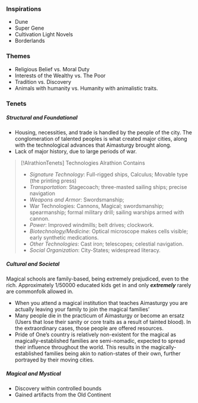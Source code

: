 
### Inspirations
- Dune
- Super Gene
- Cultivation Light Novels
- Borderlands

### Themes

- Religious Belief vs. Moral Duty
- Interests of the Wealthy vs. The Poor
- Tradition vs. Discovery
- Animals with humanity vs. Humanity with animalistic traits.

### Tenets

##### Structural and Foundational
- Housing, necessities, and trade is handled by the people of the city. The conglomeration of talented peoples is what created major cities, along with the technological advances that Aimasturgy brought along. 
- Lack of major history, due to large periods of war.

> [!AlrathionTenets] Technologies Alrathion Contains
> - _Signature Technology_: Full-rigged ships, Calculus; Movable type (the printing press)
> - _Transportation_: Stagecoach; three-masted sailing ships; precise navigation
> - _Weapons and Armor_: Swordsmanship;
> - War Technologies: Cannons, Magical; swordsmanship; spearmanship; formal military drill; sailing warships armed with cannon.
> - _Power_: Improved windmills; belt drives; clockwork.
> - _Biotechnology/Medicine_: Optical microscope makes cells visible; early synthetic medications.
> - _Other Technologies_: Cast iron; telescopes; celestial navigation.
> - _Social Organization_: City-States; widespread literacy.
##### Cultural and Societal 
Magical schools are family-based, being extremely prejudiced, even to the rich. Approximately 1/50000 educated kids get in and only ***extremely*** rarely are commonfolk allowed in.
- When you attend a magical institution that teaches Aimasturgy you are actually leaving your family to join the magical families’
- Many people die in the practicum of Aimasturgy or become an ersatz (Users that lose their sanity or core traits as a result of tainted blood). In the extraordinary cases, those people are offered resources. 
- Pride of One’s country is relatively non-existent for the magical as magically-established families are semi-nomadic, expected to spread their influence throughout the world. This results in the magically-established families being akin to nation-states of their own, further portrayed by their moving cities.
##### Magical and Mystical
- Discovery within controlled bounds
- Gained artifacts from the Old Continent